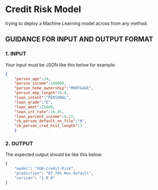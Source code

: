 # Credit Risk Model
trying to deploy a Machine Learning model across from any method.

## GUIDANCE FOR INPUT AND OUTPUT FORMAT

### 1. INPUT

Your input must be JSON like this below for example:
```JSON
{
	"person_age":24,
	"person_income":168000,
	"person_home_ownership":"MORTGAGE",
	"person_emp_length":0.0,
	"loan_intent":"PERSONAL",
	"loan_grade":"E",
	"loan_amnt":25000,
	"loan_int_rate":16.45,
	"loan_percent_income":0.15,
	"cb_person_default_on_file":"N",
	"cb_person_cred_hist_length":3
	}
```

### 2. OUTPUT

The expected output should be like this below:
```PYTHON
{
    "model": "XGB-Credit-Risk",
    "prediction": "87.76% Non-default",
    "version": "1.0.0"
}
```

